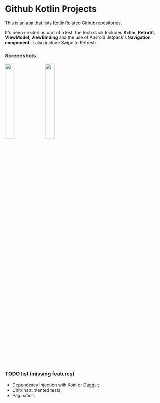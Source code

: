 # Github Kotlin Projects

This is an app that lists Kotlin Related Github repositories.

It's been created as part of a test, the tech stack Includes **Kotlin**, **Retrofit**, **ViewModel**, **ViewBinding** and the use of Android Jetpack's **Navigation component**. It also include Swipe to Refresh.


### Screenshots

<p float="left">
  <img src="https://user-images.githubusercontent.com/19500428/170896094-cffdd8cf-f057-4c95-b3dc-0593e49e6ba6.png" width=25%>
  <img src="https://user-images.githubusercontent.com/19500428/170896093-f43cc700-6941-4789-a5d4-709c5cc6f76b.png" width=25%>
</p>

### TODO list (missing features)

- Dependency Injection with Koin or Dagger;
- Unit/Instrumented tests;
- Pagination.
